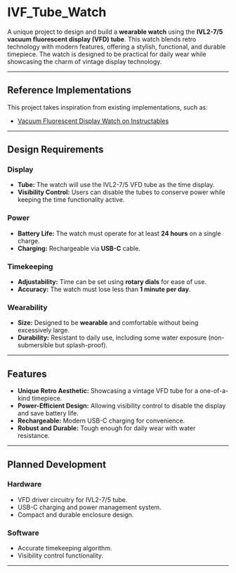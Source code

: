 # IVF_Tube_Watch

A unique project to design and build a **wearable watch** using the **IVL2-7/5 vacuum fluorescent display (VFD) tube**. This watch blends retro technology with modern features, offering a stylish, functional, and durable timepiece. The watch is designed to be practical for daily wear while showcasing the charm of vintage display technology.

---

## **Reference Implementations**
This project takes inspiration from existing implementations, such as:
- [Vacuum Fluorescent Display Watch on Instructables](https://www.instructables.com/Vacuum-Fluorescent-Display-Watch/)

---
## **Design Requirements**
### Display
- **Tube:** The watch will use the IVL2-7/5 VFD tube as the time display.
- **Visibility Control:** Users can disable the tubes to conserve power while keeping the time functionality active.

### Power
- **Battery Life:** The watch must operate for at least **24 hours** on a single charge.
- **Charging:** Rechargeable via **USB-C** cable.

### Timekeeping
- **Adjustability:** Time can be set using **rotary dials** for ease of use.
- **Accuracy:** The watch must lose less than **1 minute per day**.

### Wearability
- **Size:** Designed to be **wearable** and comfortable without being excessively large.
- **Durability:** Resistant to daily use, including some water exposure (non-submersible but splash-proof).

---

## **Features**
- **Unique Retro Aesthetic:** Showcasing a vintage VFD tube for a one-of-a-kind timepiece.
- **Power-Efficient Design:** Allowing visibility control to disable the display and save battery life.
- **Rechargeable:** Modern USB-C charging for convenience.
- **Robust and Durable:** Tough enough for daily wear with water resistance.

---

## **Planned Development**
### Hardware
- VFD driver circuitry for IVL2-7/5 tube.
- USB-C charging and power management system.
- Compact and durable enclosure design.

### Software
- Accurate timekeeping algorithm.
- Visibility control functionality.

---